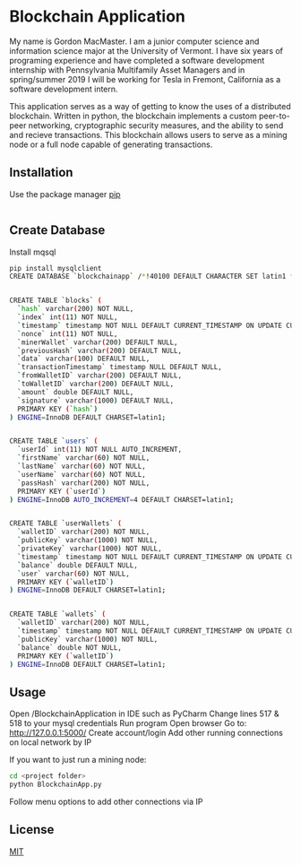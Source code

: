 # Blockchain Application

My name is Gordon MacMaster. I am a junior computer science and information science major at the University of Vermont. I have six years of programing experience and have completed a software development internship with Pennsylvania Multifamily Asset Managers and in spring/summer 2019 I will be working for Tesla in Fremont, California as a software development intern.

This application serves as a way of getting to know the uses of a distributed blockchain. Written in python, the blockchain implements a custom peer-to-peer networking, cryptographic security measures, and the ability to send and recieve transactions. This blockchain allows users to serve as a mining node or a full node capable of generating transactions.

## Installation

Use the package manager [pip](https://pip.pypa.io/en/stable/)

```bash

```
## Create Database

Install mqsql

```bash
pip install mysqlclient
CREATE DATABASE `blockchainapp` /*!40100 DEFAULT CHARACTER SET latin1 */;


CREATE TABLE `blocks` (
  `hash` varchar(200) NOT NULL,
  `index` int(11) NOT NULL,
  `timestamp` timestamp NOT NULL DEFAULT CURRENT_TIMESTAMP ON UPDATE CURRENT_TIMESTAMP,
  `nonce` int(11) NOT NULL,
  `minerWallet` varchar(200) DEFAULT NULL,
  `previousHash` varchar(200) DEFAULT NULL,
  `data` varchar(100) DEFAULT NULL,
  `transactionTimestamp` timestamp NULL DEFAULT NULL,
  `fromWalletID` varchar(200) DEFAULT NULL,
  `toWalletID` varchar(200) DEFAULT NULL,
  `amount` double DEFAULT NULL,
  `signature` varchar(1000) DEFAULT NULL,
  PRIMARY KEY (`hash`)
) ENGINE=InnoDB DEFAULT CHARSET=latin1;


CREATE TABLE `users` (
  `userId` int(11) NOT NULL AUTO_INCREMENT,
  `firstName` varchar(60) NOT NULL,
  `lastName` varchar(60) NOT NULL,
  `userName` varchar(60) NOT NULL,
  `passHash` varchar(200) NOT NULL,
  PRIMARY KEY (`userId`)
) ENGINE=InnoDB AUTO_INCREMENT=4 DEFAULT CHARSET=latin1;


CREATE TABLE `userWallets` (
  `walletID` varchar(200) NOT NULL,
  `publicKey` varchar(1000) NOT NULL,
  `privateKey` varchar(1000) NOT NULL,
  `timestamp` timestamp NOT NULL DEFAULT CURRENT_TIMESTAMP ON UPDATE CURRENT_TIMESTAMP,
  `balance` double DEFAULT NULL,
  `user` varchar(60) NOT NULL,
  PRIMARY KEY (`walletID`)
) ENGINE=InnoDB DEFAULT CHARSET=latin1;


CREATE TABLE `wallets` (
  `walletID` varchar(200) NOT NULL,
  `timestamp` timestamp NOT NULL DEFAULT CURRENT_TIMESTAMP ON UPDATE CURRENT_TIMESTAMP,
  `publicKey` varchar(1000) NOT NULL,
  `balance` double NOT NULL,
  PRIMARY KEY (`walletID`)
) ENGINE=InnoDB DEFAULT CHARSET=latin1;

```
## Usage

Open /BlockchainApplication in IDE such as PyCharm
Change lines 517 & 518 to your mysql credentials 
Run program
Open browser
Go to: http://127.0.0.1:5000/
Create account/login
Add other running connections on local network by IP

If you want to just run a mining node:
```bash
cd <project folder>
python BlockchainApp.py
```
Follow menu options to add other connections via IP

## License
[MIT](https://choosealicense.com/licenses/mit/)
